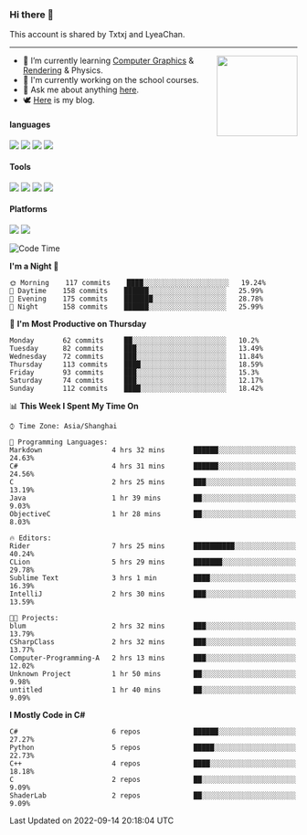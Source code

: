 ### Hi there 👋

This account is shared by Txtxj and LyeaChan.

---

<img align="right" height="141" src="https://github-readme-stats.vercel.app/api?username=txtxj&theme=tokyonight&show_icons=true&count_private=true">

- 🌱 I’m currently learning [Computer Graphics](https://github.com/txtxj/GAMES101) & [Rendering](https://github.com/txtxj/GAMES202) & Physics.
- 🐶 I'm currently working on the school courses.
- 💬 Ask me about anything [here](https://github.com/txtxj/txtxj/issues).
- 🕊️ [Here](https://txtxj.top) is my blog.

#### languages

![](https://img.shields.io/badge/C++-00599C?logo=cplusplus&logoColor=fff)
![](https://img.shields.io/badge/Python-3e74a2?logo=python&logoColor=fff)
![](https://img.shields.io/badge/C%23-239120?logo=csharp&logoColor=fff)
![](https://img.shields.io/badge/C-A8B9CC?logo=c&logoColor=555)


#### Tools

![](https://img.shields.io/badge/JetBrains-000000?logo=jetbrains&logoColor=fff)
![](https://img.shields.io/badge/Unity-FFFFFF?logo=unity&logoColor=000)
![](https://img.shields.io/badge/SublimeText_3-FF9800?logo=sublimetext&logoColor=fff)
![](https://img.shields.io/badge/Blender-F5792A?logo=blender&logoColor=fff)


#### Platforms

![](https://img.shields.io/badge/Windows_10-0078D6?logo=windows&logoColor=fff)
![](https://img.shields.io/badge/Ubuntu_20.04-E95420?logo=ubuntu&logoColor=fff)


<!--START_SECTION:waka-->
![Code Time](http://img.shields.io/badge/Code%20Time-309%20hrs%2044%20mins-blue)

**I'm a Night 🦉** 

```text
🌞 Morning    117 commits    ████░░░░░░░░░░░░░░░░░░░░░   19.24% 
🌆 Daytime    158 commits    ██████░░░░░░░░░░░░░░░░░░░   25.99% 
🌃 Evening    175 commits    ███████░░░░░░░░░░░░░░░░░░   28.78% 
🌙 Night      158 commits    ██████░░░░░░░░░░░░░░░░░░░   25.99%

```
📅 **I'm Most Productive on Thursday** 

```text
Monday       62 commits     ██░░░░░░░░░░░░░░░░░░░░░░░   10.2% 
Tuesday      82 commits     ███░░░░░░░░░░░░░░░░░░░░░░   13.49% 
Wednesday    72 commits     ███░░░░░░░░░░░░░░░░░░░░░░   11.84% 
Thursday     113 commits    ████░░░░░░░░░░░░░░░░░░░░░   18.59% 
Friday       93 commits     ███░░░░░░░░░░░░░░░░░░░░░░   15.3% 
Saturday     74 commits     ███░░░░░░░░░░░░░░░░░░░░░░   12.17% 
Sunday       112 commits    ████░░░░░░░░░░░░░░░░░░░░░   18.42%

```


📊 **This Week I Spent My Time On** 

```text
⌚︎ Time Zone: Asia/Shanghai

💬 Programming Languages: 
Markdown                 4 hrs 32 mins       ██████░░░░░░░░░░░░░░░░░░░   24.63% 
C#                       4 hrs 31 mins       ██████░░░░░░░░░░░░░░░░░░░   24.56% 
C                        2 hrs 25 mins       ███░░░░░░░░░░░░░░░░░░░░░░   13.19% 
Java                     1 hr 39 mins        ██░░░░░░░░░░░░░░░░░░░░░░░   9.03% 
ObjectiveC               1 hr 28 mins        ██░░░░░░░░░░░░░░░░░░░░░░░   8.03%

🔥 Editors: 
Rider                    7 hrs 25 mins       ██████████░░░░░░░░░░░░░░░   40.24% 
CLion                    5 hrs 29 mins       ███████░░░░░░░░░░░░░░░░░░   29.78% 
Sublime Text             3 hrs 1 min         ████░░░░░░░░░░░░░░░░░░░░░   16.39% 
IntelliJ                 2 hrs 30 mins       ███░░░░░░░░░░░░░░░░░░░░░░   13.59%

🐱‍💻 Projects: 
blum                     2 hrs 32 mins       ███░░░░░░░░░░░░░░░░░░░░░░   13.79% 
CSharpClass              2 hrs 32 mins       ███░░░░░░░░░░░░░░░░░░░░░░   13.77% 
Computer-Programming-A   2 hrs 13 mins       ███░░░░░░░░░░░░░░░░░░░░░░   12.02% 
Unknown Project          1 hr 50 mins        ██░░░░░░░░░░░░░░░░░░░░░░░   9.98% 
untitled                 1 hr 40 mins        ██░░░░░░░░░░░░░░░░░░░░░░░   9.09%

```

**I Mostly Code in C#** 

```text
C#                       6 repos             ██████░░░░░░░░░░░░░░░░░░░   27.27% 
Python                   5 repos             █████░░░░░░░░░░░░░░░░░░░░   22.73% 
C++                      4 repos             ████░░░░░░░░░░░░░░░░░░░░░   18.18% 
C                        2 repos             ██░░░░░░░░░░░░░░░░░░░░░░░   9.09% 
ShaderLab                2 repos             ██░░░░░░░░░░░░░░░░░░░░░░░   9.09%

```



 Last Updated on 2022-09-14 20:18:04 UTC
<!--END_SECTION:waka-->
